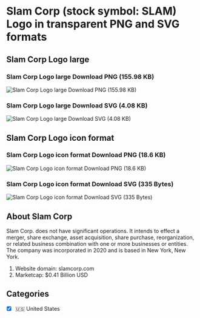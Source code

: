 # Slam Corp (stock symbol: SLAM) Logo in transparent PNG and SVG formats

## Slam Corp Logo large

### Slam Corp Logo large Download PNG (155.98 KB)

![Slam Corp Logo large Download PNG (155.98 KB)](/img/orig/SLAM_BIG-30558d84.png)

### Slam Corp Logo large Download SVG (4.08 KB)

![Slam Corp Logo large Download SVG (4.08 KB)](/img/orig/SLAM_BIG-d72226df.svg)

## Slam Corp Logo icon format

### Slam Corp Logo icon format Download PNG (18.6 KB)

![Slam Corp Logo icon format Download PNG (18.6 KB)](/img/orig/SLAM-be8c0a11.png)

### Slam Corp Logo icon format Download SVG (335 Bytes)

![Slam Corp Logo icon format Download SVG (335 Bytes)](/img/orig/SLAM-03eb5725.svg)

## About Slam Corp

Slam Corp. does not have significant operations. It intends to effect a merger, share exchange, asset acquisition, share purchase, reorganization, or related business combination with one or more businesses or entities. The company was incorporated in 2020 and is based in New York, New York.

1. Website domain: slamcorp.com
2. Marketcap: $0.41 Billion USD


## Categories
- [x] 🇺🇸 United States
